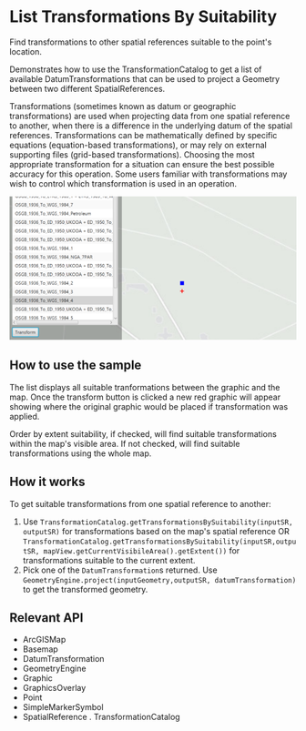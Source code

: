 # List Transformations By Suitability

Find transformations to other spatial references suitable to the point's location.

Demonstrates how to use the TransformationCatalog to get a list of available DatumTransformations that can be used to project a Geometry between two different SpatialReferences.

Transformations (sometimes known as datum or geographic transformations) are used when projecting data from one spatial reference to another, when there is a difference in the underlying datum of the spatial references. Transformations can be mathematically defined by specific equations (equation-based transformations), or may rely on external supporting files (grid-based transformations). Choosing the most appropriate transformation for a situation can ensure the best possible accuracy for this operation. Some users familiar with transformations may wish to control which transformation is used in an operation.

![](ListTransformationsBySuitability.png)

## How to use the sample

The list displays all suitable tranformations between the graphic and the map. Once the transform button is clicked a new red graphic will appear showing where the original graphic would be placed if transformation was applied.

Order by extent suitability, if checked, will find suitable transformations within the map's visible area. If not checked, will find suitable transformations using the whole map.

## How it works

To get suitable transformations from one spatial reference to another:

1. Use `TransformationCatalog.getTransformationsBySuitability(inputSR, outputSR)` for transformations based on the map's spatial reference OR `TransformationCatalog.getTransformationsBySuitability(inputSR,outputSR, mapView.getCurrentVisibileArea().getExtent())` for transformations suitable to the current extent.
2. Pick one of the `DatumTransformation`s returned. Use `GeometryEngine.project(inputGeometry,outputSR, datumTransformation)` to get the transformed geometry.

## Relevant API

* ArcGISMap
* Basemap
* DatumTransformation
* GeometryEngine
* Graphic
* GraphicsOverlay
* Point
* SimpleMarkerSymbol
* SpatialReference
. TransformationCatalog
